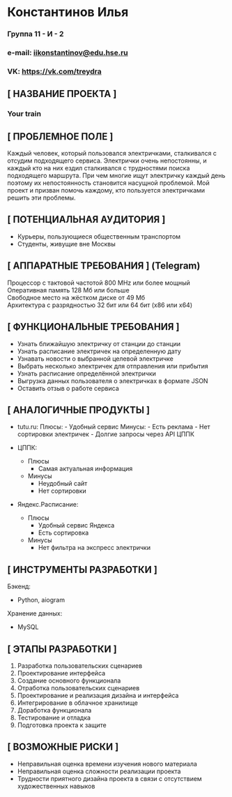 # Константинов Илья

### Группа 11 - И - 2
### e-mail: iikonstantinov@edu.hse.ru
### VK: <https://vk.com/treydra>

## **[ НАЗВАНИЕ ПРОЕКТА ]**

### **Your train**

## **[ ПРОБЛЕМНОЕ ПОЛЕ ]**

Каждый человек, который пользовался электричками, сталкивался с отсудим подходящего сервиса. Электрички очень непостоянны, и каждый кто на них ездил сталкивался с трудностями поиска подходящего маршрута. При чем многие ищут электричку каждый день поэтому их непостоянность становится насущной проблемой. Мой проект и призван помочь каждому, кто пользуется электричками решить эти проблемы.

## **[ ПОТЕНЦИАЛЬНАЯ АУДИТОРИЯ ]**

- Курьеры, пользующиеся общественным транспортом 
- Студенты, живущие вне Москвы

## **[ АППАРАТНЫЕ ТРЕБОВАНИЯ ]** (Telegram)

Процессор с тактовой частотой 800 MHz или более мощный \
Оперативная память 128 Мб или больше \
Свободное место на жёстком диске от 49 Мб  
Архитектура с разрядностью 32 бит или 64 бит (x86 или x64)

## **[ ФУНКЦИОНАЛЬНЫЕ ТРЕБОВАНИЯ ]**

- Узнать ближайшую электричку от станции до станции
- Узнать расписание электричек на определенную дату
- Узнавать новости о выбранной целевой электричке
- Выбрать несколько электричек для отправления или прибытия
- Узнать расписание определённой электрички 
- Выгрузка данных пользователя о электричках в формате JSON
- Оставить отзыв о работе сервиса

## **[ АНАЛОГИЧНЫЕ ПРОДУКТЫ ]**

- tutu.ru:
    Плюсы:
        - Удобный сервис
    Минусы:
        - Есть реклама
        - Нет сортировки электричек
        - Долгие запросы через API ЦППК

- ЦППК:
    - Плюсы
        - Самая актуальная информация
    - Минусы
        - Неудобный сайт
        - Нет сортировки

- Яндекс.Расписание:
    - Плюсы
        - Удобный сервис Яндекса
        - Есть сортировка
    - Минусы
        - Нет фильтра на экспресс электрички

## **[ ИНСТРУМЕНТЫ РАЗРАБОТКИ ]**

Бэкенд:
 * Python, aiogram

Хранение данных:
 * MySQL

## **[ ЭТАПЫ РАЗРАБОТКИ ]**

  1. Разработка пользовательских сценариев
  2. Проектирование интерфейса
  3. Создание основного функционала
  4. Отработка пользовательских сценариев
  5. Проектирование и реализация дизайна и интерфейса
  6. Интегрирование в облачное хранилище
  7. Доработка функционала
  8. Тестирование и отладка
  9. Подготовка проекта к защите

## **[ ВОЗМОЖНЫЕ РИСКИ ]**

- Неправильная оценка времени изучения нового материала
- Неправильная оценка сложности реализации проекта
- Трудности приятного дизайна проекта в связи с отсутствием художественных навыков  